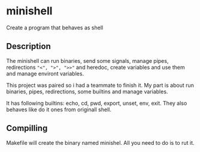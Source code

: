 # minishell
Create a program that behaves as shell

## Description

The minishell can run binaries, send some signals, manage pipes, redirections ```"<", ">", ">>"``` and heredoc, create variables and use them and manage environt variables.

This project was paired so i had a teammate to finish it. My part is about run binaries, pipes, redirections, some builtins and manage variables.

It has following builtins: echo, cd, pwd, export, unset, env, exit. They also behaves like do it ones from originall shell.

## Compilling

Makefile will create the binary named minishel. All you need to do is to rut it.
